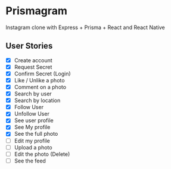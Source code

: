 # Prismagram

Instagram clone with Express + Prisma + React and React Native

## User Stories

- [x] Create account
- [x] Request Secret
- [x] Confirm Secret (Login)
- [x] Like / Unlike a photo
- [x] Comment on a photo
- [x] Search by user
- [x] Search by location
- [x] Follow User
- [x] Unfollow User
- [x] See user profile
- [x] See My profile
- [x] See the full photo
- [ ] Edit my profile
- [ ] Upload a photo
- [ ] Edit the photo (Delete)
- [ ] See the feed